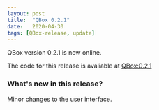 ```yaml
---
layout: post
title:  "QBox 0.2.1"
date:   2020-04-30
tags: [QBox-release, update]
---
```

QBox version 0.2.1 is now online.

The code for this release is avaliable at [QBox:0.2.1](https://github.com/lsiemens/QBox/tree/0.2.1)

### What's new in this release?
Minor changes to the user interface.
